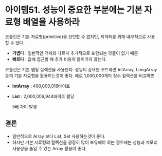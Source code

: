 # 아이템51. 성능이 중요한 부분에는 기본 자료형 배열을 사용하라

코틀린은 기본 자료형(primitive)을 선언할 수 없지만, 최적화를 위해 내부적으로 사용 할 수 있다.

- **가볍다** : 일반적인 객체와 다르게 추가적으로 포함되는 것들이 없기 때문
- **빠르다** : 값에 접근할 때 추가 비용이 들어가지 않는다.

코틀린은 기본 맵핑 컬렉션을 사용한다. 성능이 중요한 코드라면 IntArray, LongArray 등의 기본 자료형을 활용하는것이 좋다. 예로 1,000,000개의 정수 컬렉션을 비교하면

- **IntArray** : 400,000,016바이트

- **List** : 2,000,006,944바이트 활당

  5배 차이 발생

## 결론

- 일반적으로 Array 보다 List, Set 사용하는것이 좋다.
- 하지만 기본 자료형의 컬렉션을 굉장히 많이 보유해야 하는 경우에는 성능과 메모리 사용량을 줄일 수 있는 Array 활용이 좋다.